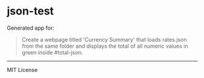 # json-test

Generated app for:

> Create a webpage titled 'Currency Summary' that loads rates.json from the same folder and displays the total of all numeric values in green inside #total-json.

---
MIT License